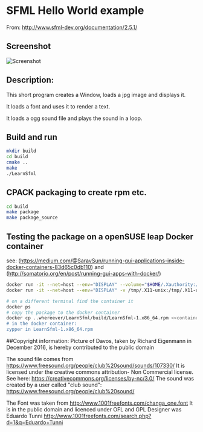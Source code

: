 # SFML Hello World example

From: http://www.sfml-dev.org/documentation/2.5.1/

## Screenshot
![Screenshot](http://opentechschool-zurich.github.io/cpp-co-learning/topics/graphics/richard/SfmlHelloWorld/SfmlHelloWorld.png)

## Description:
This short program creates a Window, loads a jpg image and displays it.

It loads a font and uses it to render a text.

It loads a ogg sound file and plays the sound in a loop.

## Build and run
```bash
mkdir build
cd build
cmake ..
make
./LearnSfml
```

## CPACK packaging to create rpm etc.

```bash
cd build
make package
make package_source
```

## Testing the package on a openSUSE leap Docker container

see: (https://medium.com/@SaravSun/running-gui-applications-inside-docker-containers-83d65c0db110)
and (http://somatorio.org/en/post/running-gui-apps-with-docker/)

```bash
docker run -it --net=host --env="DISPLAY" --volume="$HOME/.Xauthority:/root/.Xauthority:rw" --device /dev/dri --device /dev/snd --device /dev/input --rm opensuse/leap 
docker run -it --net=host --env="DISPLAY" -v /tmp/.X11-unix:/tmp/.X11-unix --device /dev/dri --device /dev/snd --device /dev/input --rm opensuse/leap

# on a different terminal find the container it
docker ps
# copy the package to the docker container
docker cp ..whereever/LearnSfml/build/LearnSfml-1.x86_64.rpm <<container>>:/
# in the docker container:
zypper in LearnSfml-1.x86_64.rpm
```

##Copyright information:
Picture of Davos, taken by Richard Eigenmann in December 2016, is hereby contributed to the public domain

The sound file comes from https://www.freesound.org/people/club%20sound/sounds/107330/
It is licensed under the creative commons attribution- Non Commercial license.
See here: https://creativecommons.org/licenses/by-nc/3.0/
The sound was created by a user called "club sound": https://www.freesound.org/people/club%20sound/

The Font was taken from http://www.1001freefonts.com/changa_one.font
It is in the public domain and licenced under OFL and GPL
Designer was Eduardo Tunni http://www.1001freefonts.com/search.php?d=1&q=Eduardo+Tunni
